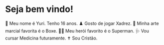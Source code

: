# Seja bem vindo!

🤌 Meu nome é Yuri. Tenho 16 anos.
♟️ Gosto de jogar Xadrez.
🥊 Minha arte marcial favorita é o Boxe.
🦸🏻 Meu herói favorito é o Superman.
🩺 Vou cursar Medicina futuramente.
✝️ Sou Cristão.
